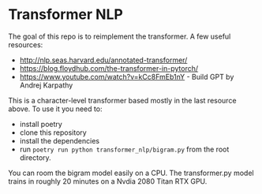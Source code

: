 # Transformer NLP

The goal of this repo is to reimplement the transformer. A few useful resources:
- http://nlp.seas.harvard.edu/annotated-transformer/
- https://blog.floydhub.com/the-transformer-in-pytorch/
- https://www.youtube.com/watch?v=kCc8FmEb1nY - Build GPT by Andrej Karpathy

This is a character-level transformer based mostly in the last resource above. To use it you need to:
- install poetry
- clone this repository
- install the dependencies
- run `poetry run python transformer_nlp/bigram.py` from the root directory. 


You can room the bigram model easily on a CPU. The transformer.py model trains in roughly 20 minutes on a Nvdia 2080 Titan RTX GPU. 